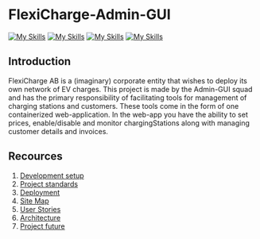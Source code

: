 # FlexiCharge-Admin-GUI
[![My Skills](https://skillicons.dev/icons?i=ts)](https://www.typescriptlang.org)
[![My Skills](https://skillicons.dev/icons?i=nodejs)](https://nodejs.org)
[![My Skills](https://skillicons.dev/icons?i=react)](https://react.dev)
[![My Skills](https://skillicons.dev/icons?i=docker)](https://www.docker.com)

## Introduction
FlexiCharge AB is a (imaginary) corporate entity that wishes to deploy its own network of EV charges.
This project is made by the Admin-GUI squad and has the primary responsibility of facilitating tools for management of charging stations and customers.
These tools come in the form of one containerized web-application. 
In the web-app you have the ability to set prices, enable/disable and monitor chargingStations along with managing customer details and invoices.

## Recources
1. [Development setup](./documentation/dev-setup.md)
2. [Project standards](./documentation/project-standards.md)
3. [Deployment](./documentation/deployment.md)
4. [Site Map](./documentation/Site_Map_original.pdf)
5. [User Stories](./documentation/user_stories.md)
6. [Architecture](./documentation/architecture.md)
7. [Project future](./documentation/project-future.md)



